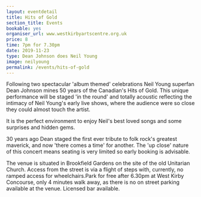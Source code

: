 ```yaml
---
layout: eventdetail
title: Hits of Gold
section_title: Events
bookable: yes
organiser_url: www.westkirbyartscentre.org.uk
price: 8
time: 7pm for 7.30pm
date: 2019-11-23
type: Dean Johnson does Neil Young
image: neilyoung
permalink: /events/hits-of-gold
---
```


Following two spectacular 'album themed' celebrations Neil Young superfan Dean Johnson mines 50 years of the Canadian's Hits of Gold. This unique performance will be staged 'in the round' and totally acoustic reflecting the intimacy of Neil Young's early live shows, where the audience were so close they could almost touch the artist.  

It is the perfect environment to enjoy Neil's best loved songs and some surprises and
hidden gems.

30 years ago Dean staged the first ever tribute to folk rock's greatest maverick, and now 'there comes a time' for another. The 'up close' nature of this concert means seating is very  limited so early booking is advisable.

The venue is situated in Brookfield Gardens on the site of the old Unitarian Church. Access from the street is via a flight of steps with, currently, no ramped access for wheelchairs.Park for free after 6.30pm at West Kirby Concourse, only 4 minutes walk away, as there is no on street parking available at the venue. Licensed bar available.
